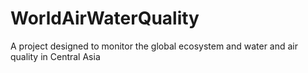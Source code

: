 # WorldAirWaterQuality
A project designed to monitor the global ecosystem and water and air quality in Central Asia
